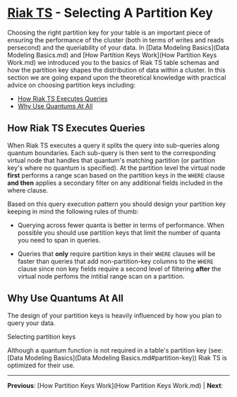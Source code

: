 # [Riak TS](README.md) - Selecting A Partition Key

Choosing the right partition key for your table is an important piece of ensuring the performance of the cluster (both in terms of writes and reads persecond) and the queriability of your data. In [Data Modeling Basics](Data Modeling Basics.md) and [How Partition Keys Work](How Partition Keys Work.md) we introduced you to the basics of Riak TS table schemas and how the partition key shapes the distribution of data within a cluster. In this section we are going expand upon the theoretical knowledge with practical advice on choosing partition keys including:

* [How Riak TS Executes Queries](#how-riak-ts-executes-queries) 
* [Why Use Quantums At All](#why-use-quantums-at-all)

## How Riak TS Executes Queries

When Riak TS executes a query it splits the query into sub-queries along quantum boundaries. Each sub-query is then sent to the corresponding virtual node that handles that quantum's matching partition (or partition key's where no quantum is specified). At the partition level the virtual node **first** performs a range scan based on the partition keys in the ``` WHERE ``` clause **and then** applies a secondary filter on any additional fields included in the where clause.

Based on this query execution pattern you should design your partition key keeping in mind the following rules of thumb:

* Querying across fewer quanta is better in terms of performance. When possible you should use partition keys that limit the number of quanta you need to span in queries.

* Queries that **only** require partition keys in their ``` WHERE ``` clauses will be faster than queries that add non-partition-key columns to the ``` WHERE ``` clause since non key fields require a second level of filtering **after** the virtual node perfoms the intitial range scan on a partition.

## Why Use Quantums At All

The design of your partition keys is heavily influenced by how you plan to query your data.

Selecting partition keys

Although a quantum function is not required in a table's partition key (see: [Data Modeling Basics](Data Modeling Basics.md#partition-key)) Riak TS is optimized for their use. 


---

 **Previous**: [How Partition Keys Work](How Partition Keys Work.md) | **Next**: 
 